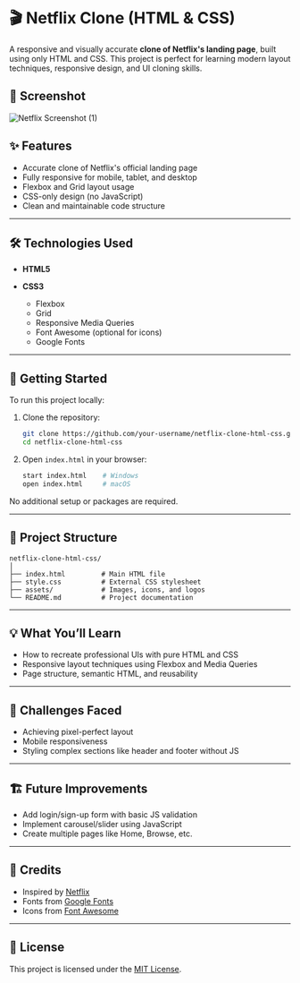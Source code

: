 # 🎬 Netflix Clone (HTML & CSS)

A responsive and visually accurate **clone of Netflix's landing page**, built using only HTML and CSS. This project is perfect for learning modern layout techniques, responsive design, and UI cloning skills.

## 📸 Screenshot

![Netflix Screenshot (1)](https://github.com/user-attachments/assets/fca69227-3ed8-458e-a311-db85900796a7)


## ✨ Features

* Accurate clone of Netflix's official landing page
* Fully responsive for mobile, tablet, and desktop
* Flexbox and Grid layout usage
* CSS-only design (no JavaScript)
* Clean and maintainable code structure

---

## 🛠️ Technologies Used

* **HTML5**
* **CSS3**

  * Flexbox
  * Grid
  * Responsive Media Queries
  * Font Awesome (optional for icons)
  * Google Fonts

---

## 🚀 Getting Started

To run this project locally:

1. Clone the repository:

   ```bash
   git clone https://github.com/your-username/netflix-clone-html-css.git
   cd netflix-clone-html-css
   ```

2. Open `index.html` in your browser:

   ```bash
   start index.html    # Windows
   open index.html     # macOS
   ```

No additional setup or packages are required.

---

## 📂 Project Structure

```
netflix-clone-html-css/
│
├── index.html         # Main HTML file
├── style.css          # External CSS stylesheet
├── assets/            # Images, icons, and logos
└── README.md          # Project documentation
```

---

## 💡 What You’ll Learn

* How to recreate professional UIs with pure HTML and CSS
* Responsive layout techniques using Flexbox and Media Queries
* Page structure, semantic HTML, and reusability

---

## 🧠 Challenges Faced

* Achieving pixel-perfect layout
* Mobile responsiveness
* Styling complex sections like header and footer without JS

---

## 🏗️ Future Improvements

* Add login/sign-up form with basic JS validation
* Implement carousel/slider using JavaScript
* Create multiple pages like Home, Browse, etc.

---

## 🙌 Credits

* Inspired by [Netflix](https://www.netflix.com/)
* Fonts from [Google Fonts](https://fonts.google.com/)
* Icons from [Font Awesome](https://fontawesome.com/)

---

## 📜 License

This project is licensed under the [MIT License](LICENSE).
